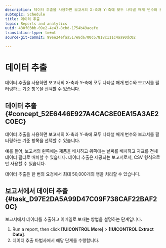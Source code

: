 ```yaml
---
description: 데이터 추출을 사용하면 보고서의 X-축과 Y-축에 모두 나타낼 매개 변수와 보고서를 필터링하는 기준 항목을 선택할 수 있습니다.
subtopic: Schedule
title: 데이터 추출
topic: Reports and analytics
uuid: 430f03bb-09e2-4e43-8cbd-1754b49acefe
translation-type: tm+mt
source-git-commit: 99ee24efaa517e8da700c67818c111c4aa90dc02

---
```



# 데이터 추출

데이터 추출을 사용하면 보고서의 X-축과 Y-축에 모두 나타낼 매개 변수와 보고서를 필터링하는 기준 항목을 선택할 수 있습니다.

## 데이터 추출 {#concept_52E6446E927A4CAC8E0EA15A3AE2C0EC}

데이터 추출을 사용하면 보고서의 X-축과 Y-축에 모두 나타낼 매개 변수와 보고서를 필터링하는 기준 항목을 선택할 수 있습니다.

<!-- 

t_data_extract.xml

 -->

예를 들어, 보고서의 왼쪽에는 제품을 배치하고 위쪽에는 날짜를 배치하고 지표를 전체 데이터 필터로 배치할 수 있습니다. 데이터 추출은 제공되는 보고서로서, CSV 형식으로만 사용할 수 있습니다.

데이터 추출은 한 번의 요청에서 최대 50,000개의 행을 처리할 수 있습니다.

## 보고서에서 데이터 추출 {#task_D97E2DA5A99D47C09F738CAF22BAF20C}

보고서에서 데이터를 추출하고 이메일로 보내는 방법을 설명하는 단계입니다.

1. Run a report, then click **[!UICONTROL More]** > **[!UICONTROL Extract Data]**.
1. 데이터 추출 마법사에서 해당 단계를 수행합니다.
